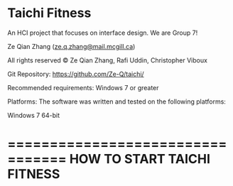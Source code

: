 Taichi Fitness
======

An HCI project that focuses on interface design. We are Group 7!

Ze Qian Zhang (ze.q.zhang@mail.mcgill.ca)

All rights reserved © Ze Qian Zhang, Rafi Uddin, Christopher Viboux

Git Repository: https://github.com/Ze-Q/taichi/

Recommended requirements: Windows 7 or greater

Platforms: The software was written and tested on the following platforms:

Windows 7 64-bit

=================================
HOW TO START TAICHI FITNESS
=================================


